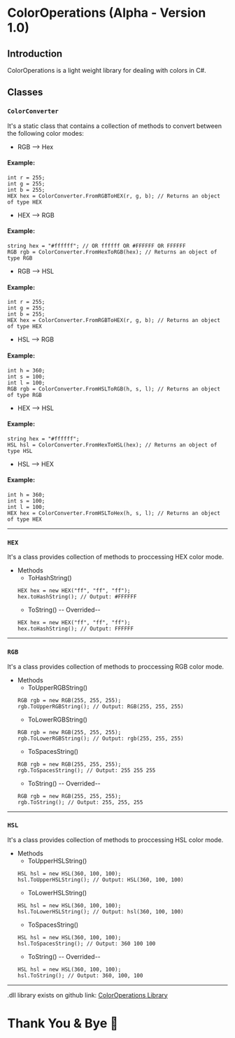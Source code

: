 # ColorOperations (Alpha - Version 1.0)
## Introduction
ColorOperations is a light weight library for dealing with colors in C#.
## Classes
### `ColorConverter`
It's a static class that contains a collection of methods to convert between the following color modes:
- RGB --> Hex
#### Example:
```
int r = 255;
int g = 255;
int b = 255;
HEX hex = ColorConverter.FromRGBToHEX(r, g, b); // Returns an object of type HEX
```
- HEX --> RGB
#### Example:
```
string hex = "#ffffff"; // OR ffffff OR #FFFFFF OR FFFFFF
RGB rgb = ColorConverter.FromHexToRGB(hex); // Returns an object of type RGB
```
- RGB --> HSL
#### Example:
```
int r = 255;
int g = 255;
int b = 255;
HEX hex = ColorConverter.FromRGBToHEX(r, g, b); // Returns an object of type HEX
```
- HSL --> RGB
#### Example:
```
int h = 360;
int s = 100;
int l = 100;
RGB rgb = ColorConverter.FromHSLToRGB(h, s, l); // Returns an object of type RGB
```
- HEX --> HSL
#### Example:
```
string hex = "#ffffff";
HSL hsl = ColorConverter.FromHexToHSL(hex); // Returns an object of type HSL
```
- HSL --> HEX
#### Example:
```
int h = 360;
int s = 100;
int l = 100;
HEX hex = ColorConverter.FromHSLToHex(h, s, l); // Returns an object of type HEX
```
---
### `HEX`
It's a class provides collection of methods to proccessing HEX color mode.
- Methods
  - ToHashString()
  ```
  HEX hex = new HEX("ff", "ff", "ff");
  hex.toHashString(); // Output: #FFFFFF
  ```
  - ToString() -- Overrided--
  ```
  HEX hex = new HEX("ff", "ff", "ff");
  hex.toHashString(); // Output: FFFFFF
  ```
---
### `RGB`
It's a class provides collection of methods to proccessing RGB color mode.
- Methods
  - ToUpperRGBString()
  ```
  RGB rgb = new RGB(255, 255, 255);
  rgb.ToUpperRGBString(); // Output: RGB(255, 255, 255)
  ```
  - ToLowerRGBString()
  ```
  RGB rgb = new RGB(255, 255, 255);
  rgb.ToLowerRGBString(); // Output: rgb(255, 255, 255)
  ```
  - ToSpacesString()
  ```
  RGB rgb = new RGB(255, 255, 255);
  rgb.ToSpacesString(); // Output: 255 255 255
  ```
  - ToString() -- Overrided--
  ```
  RGB rgb = new RGB(255, 255, 255);
  rgb.ToString(); // Output: 255, 255, 255
  ```
---
### `HSL`
It's a class provides collection of methods to proccessing HSL color mode.
- Methods
  - ToUpperHSLString()
  ```
  HSL hsl = new HSL(360, 100, 100);
  hsl.ToUpperHSLString(); // Output: HSL(360, 100, 100)
  ```
  - ToLowerHSLString()
  ```
  HSL hsl = new HSL(360, 100, 100);
  hsl.ToLowerHSLString(); // Output: hsl(360, 100, 100)
  ```
  - ToSpacesString()
  ```
  HSL hsl = new HSL(360, 100, 100);
  hsl.ToSpacesString(); // Output: 360 100 100
  ```
  - ToString() -- Overrided--
  ```
  HSL hsl = new HSL(360, 100, 100);
  hsl.ToString(); // Output: 360, 100, 100
  ```
---
.dll library exists on github link: [ColorOperations Library](https://github.com/Mohamad-Hag/Color-Operations-C-Library)
# Thank You & Bye 👋
